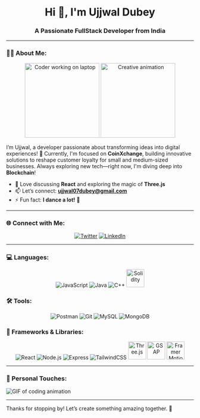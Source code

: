 <h1 align="center">Hi 👋, I'm Ujjwal Dubey</h1>
<h3 align="center">A Passionate FullStack Developer from India</h3>

---

### 👨‍💻 About Me:
<p align="center">
  <img src="https://media.giphy.com/media/TFPdmm3rdzeZ0kP3zG/giphy.gif" width="200" height="200" alt="Coder working on laptop"/>
  <img src="https://media.giphy.com/media/fwbzI2VYtd6c8lbZln/giphy.gif" width="200" height="200" alt="Creative animation" />
</p>

I’m Ujjwal, a developer passionate about transforming ideas into digital experiences! 🚀 Currently, I'm focused on **CoinXchange**, building innovative solutions to reshape customer loyalty for small and medium-sized businesses. Always exploring new tech—right now, I'm diving deep into **Blockchain**!

- 💬 Love discussing **React** and exploring the magic of **Three.js**
- 📫 Let’s connect: **ujjwal07dubey@gmail.com**
- ⚡ Fun fact: **I dance a lot!** 🕺

---

### 🌐 Connect with Me:
<p align="center">
  <a href="https://x.com/ujjwal07dubey" target="blank"><img src="https://img.icons8.com/color/48/twitter--v1.png" alt="Twitter" /></a>
  <a href="https://linkedin.com/in/ujjwal-dubey-667909255" target="blank"><img src="https://img.icons8.com/color/48/linkedin.png" alt="LinkedIn" /></a>
</p>

---

### 💻 Languages:
<p align="center">
  <img src="https://img.icons8.com/color/48/javascript--v1.png" alt="JavaScript" />
  <img src="https://img.icons8.com/color/48/java-coffee-cup-logo--v1.png" alt="Java" />
  <img src="https://img.icons8.com/color/48/c-plus-plus-logo.png" alt="C++" />
  <img src="https://upload.wikimedia.org/wikipedia/commons/9/98/Solidity_logo.svg" width="48" height="48" alt="Solidity" />
</p>

### 🛠️ Tools:
<p align="center">
  <img src="https://img.icons8.com/external-outline-juicy-fish/48/external-postman-api-development-outline-juicy-fish.png" alt="Postman" />
  <img src="https://img.icons8.com/color/48/git.png" alt="Git" />
  <img src="https://img.icons8.com/color/48/mysql-logo.png" alt="MySQL" />
  <img src="https://img.icons8.com/color/48/mongodb.png" alt="MongoDB" />
</p>

### 🚀 Frameworks & Libraries:
<p align="center">
  <img src="https://img.icons8.com/color/48/react-native.png" alt="React" />
  <img src="https://img.icons8.com/color/48/nodejs.png" alt="Node.js" />
  <img src="https://img.icons8.com/color/48/express.png" alt="Express" />
  <img src="https://img.icons8.com/color/48/tailwindcss.png" alt="TailwindCSS" />
  <img src="https://upload.wikimedia.org/wikipedia/commons/3/3f/Three.js_Icon.svg" width="48" height="48" alt="Three.js" />
  <img src="https://upload.wikimedia.org/wikipedia/commons/3/38/GSAP_Logo.svg" width="48" height="48" alt="GSAP" />
  <img src="https://upload.wikimedia.org/wikipedia/commons/e/e4/Framer_Motion_logo.svg" width="48" height="48" alt="Framer Motion" />
</p>

---

### 🎨 Personal Touches:
![GIF of coding animation](https://media.giphy.com/media/qgQUggAC3Pfv687qPC/giphy.gif)

---

Thanks for stopping by! Let’s create something amazing together. 🌟
